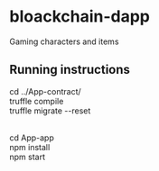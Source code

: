 # bloackchain-dapp
Gaming characters and items



## Running instructions
cd ../App-contract/ <br>
truffle compile <br>
truffle migrate --reset <br><br>

cd App-app <br>
npm install <br>
npm start <br>
